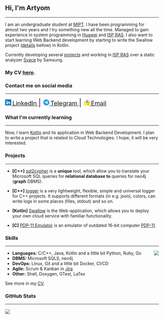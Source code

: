 ## Hi, I'm Artyom
---

I am an undergraduate student at [MIPT](https://mipt.ru/english/).
I have been programming for almost two years and I try something new all the time.
Managed to gain experience in system programming in
[Huawei](https://career.huawei.ru/rri/en/)
and [ISP RAS](https://www.ispras.ru/).
I also want to start learning Web Backend development by starting to write the Swallow project
([details](#projects) bellow) in Kotlin.

Currently developing several [projects](#-projects) and working in
[ISP RAS](https://www.ispras.ru/)
over a static analyzer
[Svace](https://www.ispras.ru/en/technologies/svace/) by Samsung.

### My CV [here](https://github.com/temikfart/temikfart/blob/main/CV/pdf/cv-en.pdf).



### Contact me on social media
---

<a href="https://linkedin.com/in/artyom-fartygin-61890024a">
    <img src="images/linkedin.png" alt="LinkedIn" width="20"/>
    <span style="font-size:20px">
        LinkedIn
    </span>
</a>
<span style="font-size:25px"> | </span>
<a href="https://t.me/temikfart">
    <img src="images/telegram.png" alt="LinkedIn" width="20"/>
    <span style="font-size:20px">
        Telegram
    </span>
</a>
<span style="font-size:25px"> | </span>
<a href="mailto:xadintak1@mail.ru">
    <img src="images/email.png" alt="LinkedIn" width="20"/>
    <span style="font-size:20px">
        Email
    </span>
</a>
</span>



### What I'm currently learning
---

Now, I learn [Kotlin](https://kotlinlang.org/)
and its application in Web Backend Development. I plan to write a project
that is related to Cloud Technologies. I hope, it will be very interested.



### Projects
---

* **[C++]** [sql2cypher](https://github.com/temikfart/sql2cypher)
is a **unique** tool, which allow you to translate your Microsoft SQL queries
for **relational database to** queries for neo4j (**graph** DBMS).

* **[C++]** [logger](https://github.com/temikfart/logger)
is a very lightweight, flexible, simple and universal logger for C++ projects.
It supports different formats (in e.g. json), colors, can write logs
in some places (files, stdout) and so on.

* **[Kotlin]** [Swallow]()
is the Web-application, which allows you to deploy your own cloud service
with familiar functionality. 

* **[C]** [PDP-11 Emulator](https://github.com/temikfart/pdp11-emulator)
is an emulator of outdated 16-bit computer
[PDP-11](https://en.wikipedia.org/wiki/PDP-11).



### Skills
---

<a href="https://github.com/anuraghazra/github-readme-stats">
    <img align="right" src="https://github-readme-stats.vercel.app/api/top-langs/?username=temikfart
&hide=Common Lisp
&hide_title=false
&layout=compact
&card_width=300
&langs_count=6
&exclude_repo=GIS-Excelsior
&custom_title=Most used languages on GitHub
&disable_animations=false"/>
</a>

* **Languages:** C/C++, Java, Kotlin and a little bit Python, Ruby, Go
* **DBMS:** Microsoft SQLS, neo4j
* **DevOps:** Linux, Git and a little bit Docker, CI/CD
* **Agile:** Scrum & Kanban in [Jira](https://www.atlassian.com/ru/software/jira)
* **Other:** Shell, Doxygen, GTest, LaTex

See more in my [CV](https://github.com/temikfart/temikfart/blob/main/CV/pdf/cv-en.pdf).



### GitHub Stats
---

<a href="https://github.com/anuraghazra/github-readme-stats">
    <img align="center" src="https://github-readme-stats.vercel.app/api?username=temikfart
&hide=contribs
&hide_title=true
&card_width=500px
&hide_rank=false
&show_icons=true
&include_all_commits=true
&count_private=true
&line_height=25
&exclude_repo=[]
&custom_title=title
&text_bold=true
&disable_animations=false"/>
</a>
